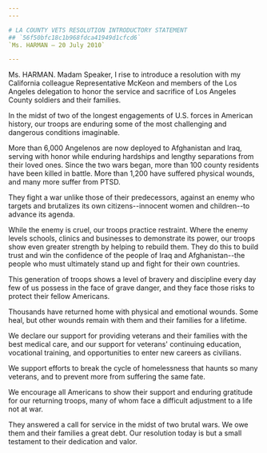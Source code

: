 ```yaml
---
---

# LA COUNTY VETS RESOLUTION INTRODUCTORY STATEMENT
## `56f50bfc18c1b968fdca41949d1cfcd6`
`Ms. HARMAN — 20 July 2010`

---
```



Ms. HARMAN. Madam Speaker, I rise to introduce a resolution with my 
California colleague Representative McKeon and members of the Los 
Angeles delegation to honor the service and sacrifice of Los Angeles 
County soldiers and their families.

In the midst of two of the longest engagements of U.S. forces in 
American history, our troops are enduring some of the most challenging 
and dangerous conditions imaginable.

More than 6,000 Angelenos are now deployed to Afghanistan and Iraq, 
serving with honor while enduring hardships and lengthy separations 
from their loved ones. Since the two wars began, more than 100 county 
residents have been killed in battle. More than 1,200 have suffered 
physical wounds, and many more suffer from PTSD.

They fight a war unlike those of their predecessors, against an enemy 
who targets and brutalizes its own citizens--innocent women and 
children--to advance its agenda.

While the enemy is cruel, our troops practice restraint. Where the 
enemy levels schools, clinics and businesses to demonstrate its power, 
our troops show even greater strength by helping to rebuild them. They 
do this to build trust and win the confidence of the people of Iraq and 
Afghanistan--the people who must ultimately stand up and fight for 
their own countries.

This generation of troops shows a level of bravery and discipline 
every day few of us possess in the face of grave danger, and they face 
those risks to protect their fellow Americans.

Thousands have returned home with physical and emotional wounds. Some 
heal, but other wounds remain with them and their families for a 
lifetime.

We declare our support for providing veterans and their families with 
the best medical care, and our support for veterans' continuing 
education, vocational training, and opportunities to enter new careers 
as civilians.

We support efforts to break the cycle of homelessness that haunts so 
many veterans, and to prevent more from suffering the same fate.

We encourage all Americans to show their support and enduring 
gratitude for our returning troops, many of whom face a difficult 
adjustment to a life not at war.

They answered a call for service in the midst of two brutal wars. We 
owe them and their families a great debt. Our resolution today is but a 
small testament to their dedication and valor.
